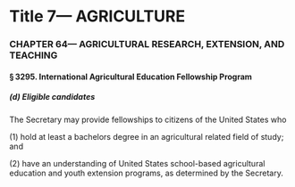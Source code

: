 
# Title 7— AGRICULTURE
### CHAPTER 64— AGRICULTURAL RESEARCH, EXTENSION, AND TEACHING
#### § 3295. International Agricultural Education Fellowship Program
##### (d) Eligible candidates

The Secretary may provide fellowships to citizens of the United States who

(1) hold at least a bachelors degree in an agricultural related field of study; and

(2) have an understanding of United States school-based agricultural education and youth extension programs, as determined by the Secretary.
